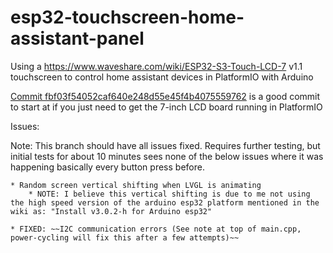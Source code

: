 # esp32-touchscreen-home-assistant-panel

Using a https://www.waveshare.com/wiki/ESP32-S3-Touch-LCD-7 v1.1 touchscreen to control home assistant devices in PlatformIO with Arduino

[Commit fbf03f54052caf640e248d55e45f4b4075559762](https://github.com/PockyBum522/esp32-touchscreen-home-assistant-panel/commit/15c504be1ab20fb5113068617bda0e418f509b81) is a good commit to start at if you just need to get the 7-inch LCD board running in PlatformIO


Issues:

Note: This branch should have all issues fixed. Requires further testing, but initial tests for about 10 minutes sees none of the below issues where it was happening basically every button press before. 

	* Random screen vertical shifting when LVGL is animating
		* NOTE: I believe this vertical shifting is due to me not using the high speed version of the arduino esp32 platform mentioned in the wiki as: "Install v3.0.2-h for Arduino esp32"
	
	* FIXED: ~~I2C communication errors (See note at top of main.cpp, power-cycling will fix this after a few attempts)~~ 
